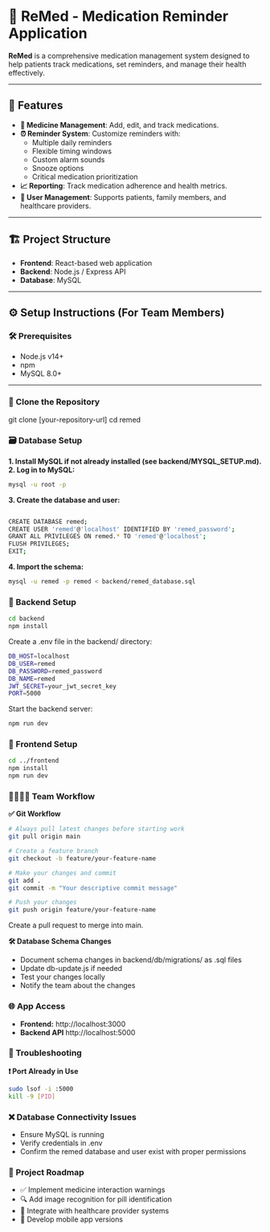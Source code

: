 # 💊 ReMed - Medication Reminder Application

**ReMed** is a comprehensive medication management system designed to help patients track medications, set reminders, and manage their health effectively.

---

## 🚀 Features

- **💼 Medicine Management**: Add, edit, and track medications.
- **⏰ Reminder System**: Customize reminders with:
  - Multiple daily reminders
  - Flexible timing windows
  - Custom alarm sounds
  - Snooze options
  - Critical medication prioritization
- **📈 Reporting**: Track medication adherence and health metrics.
- **👥 User Management**: Supports patients, family members, and healthcare providers.

---

## 🏗️ Project Structure

- **Frontend**: React-based web application
- **Backend**: Node.js / Express API
- **Database**: MySQL

---

## ⚙️ Setup Instructions (For Team Members)

### 🛠️ Prerequisites

- Node.js v14+
- npm
- MySQL 8.0+

---

### 📁 Clone the Repository

git clone [your-repository-url]
cd remed

### 🗃️ Database Setup
**1. Install MySQL if not already installed (see backend/MYSQL_SETUP.md).
2. Log in to MySQL:**

```bash
mysql -u root -p
```

**3. Create the database and user:**

```bash

CREATE DATABASE remed;
CREATE USER 'remed'@'localhost' IDENTIFIED BY 'remed_password';
GRANT ALL PRIVILEGES ON remed.* TO 'remed'@'localhost';
FLUSH PRIVILEGES;
EXIT;
```

**4. Import the schema:**

```bash
mysql -u remed -p remed < backend/remed_database.sql
```

### 🔧 Backend Setup

```bash
cd backend
npm install
```

Create a .env file in the backend/ directory:

```bash
DB_HOST=localhost
DB_USER=remed
DB_PASSWORD=remed_password
DB_NAME=remed
JWT_SECRET=your_jwt_secret_key
PORT=5000
```

Start the backend server:
```bash
npm run dev
```

### 🎨 Frontend Setup
```bash
cd ../frontend
npm install
npm run dev
```

### 👨‍👩‍👧‍👦 Team Workflow

**✅ Git Workflow**

```bash
# Always pull latest changes before starting work
git pull origin main

# Create a feature branch
git checkout -b feature/your-feature-name

# Make your changes and commit
git add .
git commit -m "Your descriptive commit message"

# Push your changes
git push origin feature/your-feature-name
```
Create a pull request to merge into main.

**🛠️ Database Schema Changes**
- Document schema changes in backend/db/migrations/ as .sql files
- Update db-update.js if needed
- Test your changes locally
- Notify the team about the changes

### 🌐 App Access
- **Frontend:** http://localhost:3000
- **Backend API**  http://localhost:5000

### 🧩 Troubleshooting

**❗ Port Already in Use**

```bash
sudo lsof -i :5000
kill -9 [PID]
```

### ❌ Database Connectivity Issues

- Ensure MySQL is running
- Verify credentials in .env
- Confirm the remed database and user exist with proper permissions

### 📅 Project Roadmap

- ✅ Implement medicine interaction warnings
- 🔍 Add image recognition for pill identification
- 🔗 Integrate with healthcare provider systems
- 📱 Develop mobile app versions
